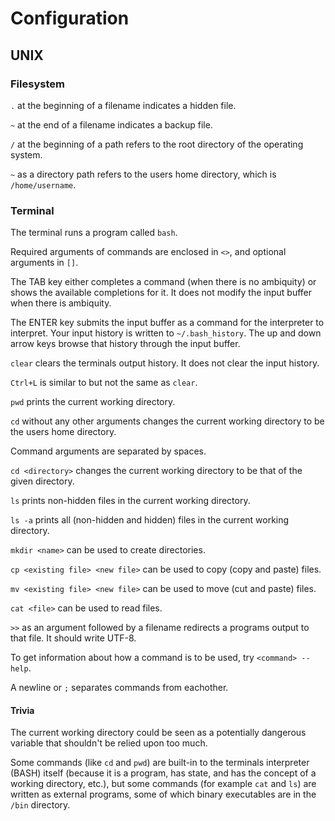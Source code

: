 # Configuration

## UNIX

### Filesystem

`.` at the beginning of a filename indicates a hidden file.

`~` at the end of a filename indicates a backup file.

`/` at the beginning of a path refers to the root directory of the operating system.

`~` as a directory path refers to the users home directory, which is `/home/username`.

### Terminal

The terminal runs a program called `bash`.

Required arguments of commands are enclosed in `<>`, and optional arguments in `[]`.

The TAB key either completes a command (when there is no ambiquity) or shows the available completions for it. It does not modify the input buffer when there is ambiquity.

The ENTER key submits the input buffer as a command for the interpreter to interpret.
Your input history is written to `~/.bash_history`. The up and down arrow keys browse that history through the input buffer.

`clear` clears the terminals output history. It does not clear the input history.

`Ctrl+L` is similar to but not the same as `clear`.

`pwd` prints the current working directory.

`cd` without any other arguments changes the current working directory to be the users home directory.

Command arguments are separated by spaces.

`cd <directory>` changes the current working directory to be that of the given directory.

`ls` prints non-hidden files in the current working directory.

`ls -a` prints all (non-hidden and hidden) files in the current working directory.

`mkdir <name>` can be used to create directories.

`cp <existing file> <new file>` can be used to copy (copy and paste) files.

`mv <existing file> <new file>` can be used to move (cut and paste) files.

`cat <file>` can be used to read files.

`>>` as an argument followed by a filename redirects a programs output to that file. It should write UTF-8.

To get information about how a command is to be used, try `<command> --help`.

A newline or `;` separates commands from eachother.

#### Trivia

The current working directory could be seen as a potentially dangerous variable that shouldn't be relied upon too much.

Some commands (like `cd` and `pwd`) are built-in to the terminals interpreter (BASH) itself (because it is a program, has state, and has the concept of a working directory, etc.),
but some commands (for example `cat` and `ls`) are written as external programs, some of which binary executables are in the `/bin` directory.
